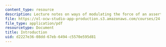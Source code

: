```yaml
---
content_type: resource
description: Lecture notes on ways of modulating the force of an assertion.
file: https://ol-ocw-studio-app-production.s3.amazonaws.com/courses/24-910-topics-in-linguistics-theory-spring-2003/d2227e3608dd67eb6494c5570e595d81_1_introduction.pdf
file_type: application/pdf
resourcetype: Document
title: Introduction
uid: d2227e36-08dd-67eb-6494-c5570e595d81
---
```

